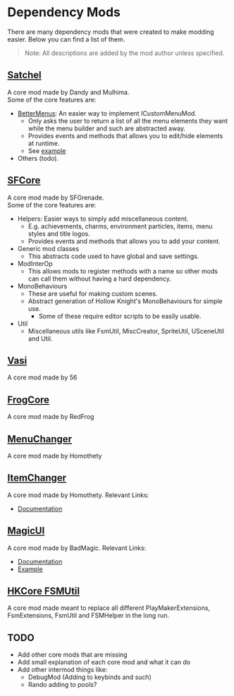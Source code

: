 ﻿# Dependency Mods

There are many dependency mods that were created to make modding easier. Below you can find a list of them.
> Note: All descriptions are added by the mod author unless specified.

## [Satchel](https://github.com/PrashantMohta/Satchel)

A core mod made by Dandy and Mulhima.  
Some of the core features are:

- [BetterMenus](BetterMenus/better-menus.md): An easier way to implement ICustomMenuMod.
  - Only asks the user to return a list of all the menu elements they want while the menu builder and such are abstracted away.
  - Provides events and methods that allows you to edit/hide elements at runtime.
  - See [example](https://github.com/PrashantMohta/Satchel/tree/master/BetterMenus/Example)
- Others (todo).

## [SFCore](https://github.com/SFGrenade/SFCore)

A core mod made by SFGrenade.  
Some of the core features are:

- Helpers: Easier ways to simply add miscellaneous content.
  - E.g. achievements, charms, environment particles, items, menu styles and title logos.
  - Provides events and methods that allows you to add your content.
- Generic mod classes
  - This abstracts code used to have global and save settings.
- ModInterOp
  - This allows mods to register methods with a name so other mods can call them without having a hard dependency.
- MonoBehaviours
  - These are useful for making custom scenes.
  - Abstract generation of Hollow Knight's MonoBehaviours for simple use.
    - Some of these require editor scripts to be easily usable.
- Util
  - Miscellaneous utils like FsmUtil, MiscCreator, SpriteUtil, USceneUtil and Util.

## [Vasi](https://github.com/fifty-six/HollowKnight.Vasi)

A core mod made by 56

## [FrogCore](https://github.com/RedFrog6002/FrogCore)

A core mod made by RedFrog

## [MenuChanger](https://github.com/homothetyhk/HollowKnight.MenuChanger)

A core mod made by Homothety

## [ItemChanger](https://github.com/homothetyhk/HollowKnight.ItemChanger)

A core mod made by Homothety. 
Relevant Links:
- [Documentation](https://homothetyhk.github.io/HollowKnight.ItemChanger/)

## [MagicUI](https://github.com/BadMagic100/HollowKnight.MagicUI)

A core mod made by BadMagic.
Relevant Links:
- [Documentation](https://badmagic100.github.io/HollowKnight.MagicUI/)
- [Example](https://github.com/BadMagic100/HollowKnight.MagicUI/blob/master/MagicUIExamples)

## [HKCore FSMUtil](https://github.com/hk-modding/HK.Core.FsmUtil)

A core mod made meant to replace all different PlayMakerExtensions, FsmExtensions, FsmUtil and FSMHelper in the long run.

## TODO

- Add other core mods that are missing
- Add small explanation of each core mod and what it can do
- Add other intermod things like:
  - DebugMod (Adding to keybinds and such)
  - Rando adding to pools?
